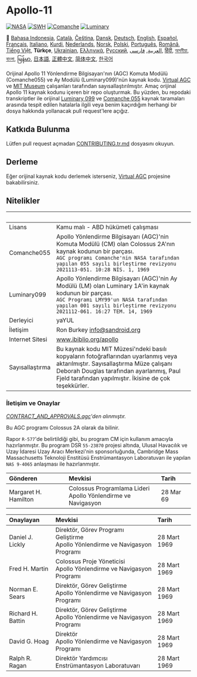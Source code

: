 # Apollo-11

[![NASA][1]][2]
[![SWH]][SWH_URL]
[![Comanche]][ComancheMilestone]
[![Luminary]][LuminaryMilestone]

🎌
[Bahasa Indonesia][ID],
[Català][CA],
[Čeština][CZ],
[Dansk][DA],
[Deutsch][DE],
[English][EN],
[Español][ES],
[Français][FR],
[Italiano][IT],
[Kurdi][KU],
[Nederlands][NL],
[Norsk][NO],
[Polski][PL],
[Português][PT_BR],
[Română][RO],
[Tiếng Việt][VI],
**Türkçe**,
[Ukrainian][UA],
[Ελληνικά][GR],
[Русский][RU],
[العربية][AR],
[فارسی][FA],
[हिंदी][HI_IN],
[অসমীয়া][AS_IN],
[বাংলা][BD_BN],
[မြန်မာ][MM],
[日本語][JA],
[正體中文][ZH_TW],
[简体中文][ZH_CN],
[한국어][KO_KR]

[AR]:README.ar.md
[AS_IN]:README.as_in.md
[BD_BN]:README.bd_bn.md
[CA]:README.ca.md
[CZ]:README.cz.md
[DA]:README.da.md
[DE]:README.de.md
[EN]:README.md
[ES]:README.es.md
[FA]:README.fa.md
[FR]:README.fr.md
[GR]:README.gr.md
[HI_IN]:README.hi_in.md
[ID]:README.id.md
[IT]:README.it.md
[JA]:README.ja.md
[KO_KR]:README.ko_kr.md
[KU]:README.ku.md
[LT]:README.lt.md
[MM]:README.mm.md
[NL]:README.nl.md
[NO]:README.no.md
[PL]:README.pl.md
[PT_BR]:README.pt_br.md
[RO]:README.ro.md
[RU]:README.ru.md
[TR]:README.tr.md
[UA]:README.ua.md
[VI]:README.vi.md
[ZH_CN]:README.zh_cn.md
[ZH_TW]:README.zh_tw.md

Orijinal Apollo 11 Yönlendirme Bilgisayarı'nın (AGC) Komuta Modülü (Comanche055) ve Ay Modülü (Luminary099)'nün kaynak kodu. [Virtual AGC][3] ve [MIT Museum][4] çalışanları tarafından sayısallaştırılmıştır. Amaç orijinal Apollo 11 kaynak kodunu içeren bir repo oluşturmak. Bu yüzden, bu repodaki transkriptler ile orijinal [Luminary 099][5] ve [Comanche 055][6] kaynak taramaları arasında tespit edilen hatalarla ilgili veya benim kaçırdığım herhangi bir dosya hakkında yollanacak pull request'lere açığız.

## Katkıda Bulunma

Lütfen pull request açmadan [CONTRIBUTING.tr.md][7] dosyasını okuyun.

## Derleme

Eğer orijinal kaynak kodu derlemek isterseniz, [Virtual AGC][8] projesine bakabilirsiniz.

## Nitelikler

&nbsp;          | &nbsp;
:-------------- | :-----
Lisans          | Kamu malı - ABD hükümeti çalışması
Comanche055     | Apollo Yönlendirme Bilgisayarı (AGC)'nin Komuta Modülü (CM) olan Colossus 2A'nın kaynak kodunun bir parçası.<br>`AGC programı Comanche'nin NASA tarafından yapılan 055 sayılı birleştirme revizyonu`<br>`2021113-051. 10:28 NİS. 1, 1969`
Luminary099     | Apollo Yönlendirme Bilgisayarı (AGC)'nin Ay Modülü (LM) olan Luminary 1A'in kaynak kodunun bir parçası.<br>`AGC Programı LMY99'un NASA tarafından yapılan 001 sayılı birleştirme revizyonu`<br>`2021112-061. 16:27 TEM. 14, 1969`
Derleyici       | yaYUL
İletişim        | Ron Burkey <info@sandroid.org>
Internet Sitesi | www.ibiblio.org/apollo
Sayısallaştırma | Bu kaynak kodu MIT Müzesi'ndeki basılı kopyaların fotoğraflarından uyarlanmış veya aktarılmıştır. Sayısallaştırma Müze çalışanı Deborah Douglas tarafından ayarlanmış, Paul Fjeld tarafından yapılmıştır. İkisine de çok teşekkürler.

### İletişim ve Onaylar

*[CONTRACT_AND_APPROVALS.agc]'den alınmıştır.*

Bu AGC programı Colossus 2A olarak da bilinir.

Rapor `R-577`'de belirtildiği gibi, bu program CM için kullanım amacıyla hazırlanmıştır. Bu program DSR `55-23870` projesi altında, Ulusal Havacılık ve Uzay İdaresi Uzay Aracı Merkezi'nin sponsorluğunda, Cambridge Mass Massachusetts Teknoloji Enstitüsü Enstrümantasyon Laboratuvarı ile yapılan `NAS 9-4065` anlaşması ile hazırlanmıştır.

Gönderen             | Mevkisi | Tarih
:------------------- | :------ | :----
Margaret H. Hamilton | Colossus Programlama Lideri<br>Apollo Yönlendirme ve Navigasyon | 28 Mar 69

Onaylayan         | Mevkisi | Tarih
:---------------- | :------ | :----
Daniel J. Lickly  | Direktör, Görev Programı Geliştirme<br>Apollo Yönlendirme ve Navigasyon Programı | 28 Mart 1969
Fred H. Martin    | Colossus Proje Yöneticisi<br>Apollo Yönlendirme ve Navigasyon Programı | 28 Mart 1969
Norman E. Sears   | Direktör, Görev Geliştirme<br>Apollo Yönlendirme ve Navigasyon Programı | 28 Mart 1969
Richard H. Battin | Direktör, Görev Geliştirme<br>Apollo Yönlendirme ve Navigasyon Programı | 28 Mart 1969
David G. Hoag     | Direktör<br>Apollo Yönlendirme ve Navigasyon Programı | 28 Mart 1969
Ralph R. Ragan    | Direktör Yardımcısı<br>Enstrümantasyon Laboratuvarı | 28 Mart 1969

[CONTRACT_AND_APPROVALS.agc]:https://github.com/chrislgarry/Apollo-11/blob/master/Comanche055/CONTRACT_AND_APPROVALS.agc
[1]:https://flat.badgen.net/badge/NASA/Mission%20Overview/0B3D91
[2]:https://www.nasa.gov/mission_pages/apollo/missions/apollo11.html
[3]:http://www.ibiblio.org/apollo/
[4]:http://web.mit.edu/museum/
[5]:http://www.ibiblio.org/apollo/ScansForConversion/Luminary099/
[6]:http://www.ibiblio.org/apollo/ScansForConversion/Comanche055/
[7]:https://github.com/chrislgarry/Apollo-11/blob/master/CONTRIBUTING.tr.md
[8]:https://github.com/rburkey2005/virtualagc
[SWH]:https://flat.badgen.net/badge/Software%20Heritage/Archive/0B3D91
[SWH_URL]:https://archive.softwareheritage.org/browse/origin/https://github.com/chrislgarry/Apollo-11/
[Comanche]:https://flat.badgen.net/github/milestones/chrislgarry/Apollo-11/1
[ComancheMilestone]:https://github.com/chrislgarry/Apollo-11/milestone/1
[Luminary]:https://flat.badgen.net/github/milestones/chrislgarry/Apollo-11/2
[LuminaryMilestone]:https://github.com/chrislgarry/Apollo-11/milestone/2
